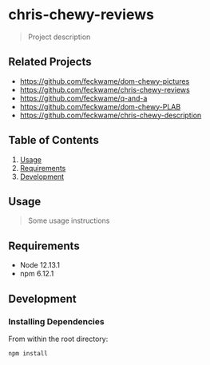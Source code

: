 # chris-chewy-reviews

> Project description

## Related Projects

  - https://github.com/feckwame/dom-chewy-pictures
  - https://github.com/feckwame/chris-chewy-reviews
  - https://github.com/feckwame/q-and-a
  - https://github.com/feckwame/dom-chewy-PLAB
  - https://github.com/feckwame/chris-chewy-description

## Table of Contents

1. [Usage](#Usage)
1. [Requirements](#requirements)
1. [Development](#development)

## Usage

> Some usage instructions

## Requirements

- Node 12.13.1
- npm 6.12.1

## Development

### Installing Dependencies

From within the root directory:

```sh
npm install
